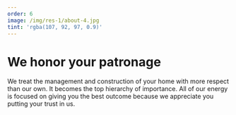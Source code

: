 ```yaml
---
order: 6
image: /img/res-1/about-4.jpg
tint: 'rgba(107, 92, 97, 0.9)'
---
```


# We honor your patronage

We treat the management and
construction of your home with more
respect than our own. It becomes the
top hierarchy of importance. All of our
energy is focused on giving you the best
outcome because we appreciate you
putting your trust in us.
